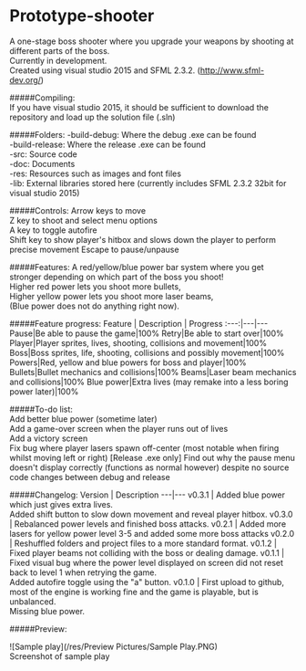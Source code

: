 # Prototype-shooter
A one-stage boss shooter where you upgrade your weapons by shooting at different parts of the boss.  
Currently in development.  
Created using visual studio 2015 and SFML 2.3.2. (http://www.sfml-dev.org/)  

#####Compiling:  
If you have visual studio 2015, it should be sufficient to download the repository and load up the solution file (.sln)

#####Folders:
-build-debug: Where the debug .exe can be found  
-build-release: Where the release .exe can be found  
-src: Source code  
-doc: Documents  
-res: Resources such as images and font files  
-lib: External libraries stored here (currently includes SFML 2.3.2 32bit for visual studio 2015)  

#####Controls:
Arrow keys to move  
Z key to shoot and select menu options  
A key to toggle autofire  
Shift key to show player's hitbox and slows down the player to perform precise movement
Escape to pause/unpause

#####Features:
A red/yellow/blue power bar system where you get stronger depending on which part of the boss you shoot!  
Higher red power lets you shoot more bullets,  
Higher yellow power lets you shoot more laser beams,  
(Blue power does not do anything right now).  

#####Feature progress:
Feature | Description | Progress
:---:|---|---
Pause|Be able to pause the game|100%
Retry|Be able to start over|100%
Player|Player sprites, lives, shooting, collisions and movement|100% 
Boss|Boss sprites, life, shooting, collisions and possibly movement|100% 
Powers|Red, yellow and blue powers for boss and player|100% 
Bullets|Bullet mechanics and collisions|100%
Beams|Laser beam mechanics and collisions|100%
Blue power|Extra lives (may remake into a less boring power later)|100%

#####To-do list:  
Add better blue power (sometime later)  
Add a game-over screen when the player runs out of lives  
Add a victory screen  
Fix bug where player lasers spawn off-center (most notable when firing whilst moving left or right)
[Release .exe only] Find out why the pause menu doesn't display correctly (functions as normal however) despite no source code changes between debug and release  

#####Changelog:
Version | Description
---|---
v0.3.1 | Added blue power which just gives extra lives. <br>Added shift button to slow down movement and reveal player hitbox.
v0.3.0 | Rebalanced power levels and finished boss attacks.
v0.2.1 | Added more lasers for yellow power level 3-5 and added some more boss attacks
v0.2.0 | Reshuffled folders and project files to a more standard format.
v0.1.2 | Fixed player beams not colliding with the boss or dealing damage.
v0.1.1 | Fixed visual bug where the power level displayed on screen did not reset back to level 1 when retrying the game. <br>Added autofire toggle using the "a" button.
v0.1.0 | First upload to github, most of the engine is working fine and the game is playable, but is unbalanced. <br>Missing blue power.


#####Preview:

![Sample play](/res/Preview Pictures/Sample Play.PNG)  
Screenshot of sample play

